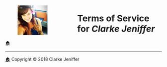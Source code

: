 <figure><img src="images/favicon/favicon-96x96.png" style="display: inline; float: left; margin-right:96px"></figure>

# Terms of Service for _Clarke Jeniffer_
[🏠](Home.html)



  
* * *
[🏠](Home.html) Copyright © 2018 Clarke Jeniffer
